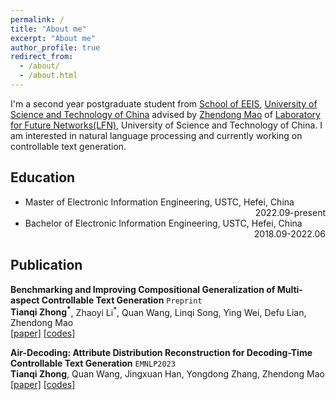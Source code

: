 ```yaml
---
permalink: /
title: "About me"
excerpt: "About me"
author_profile: true
redirect_from: 
  - /about/
  - /about.html
---
```


I'm a second year postgraduate student from [School of EEIS](https://eeis.ustc.edu.cn/main.htm), [University of Science and Technology of China](https://www.ustc.edu.cn/) advised by [Zhendong Mao](https://faculty.ustc.edu.cn/maozhendong/zh_CN/index.htm) of [Laboratory for Future Networks(LFN)](https://lfn.ustc.edu.cn/main.htm), University of Science and Technology of China. I am interested in natural language processing and currently working on controllable text generation.

## Education
- Master of Electronic Information Engineering, USTC, Hefei, China <div style="text-align: right;">2022.09-present</div>
- Bachelor of Electronic Information Engineering, USTC, Hefei, China <div style="text-align: right;">2018.09-2022.06</div>

## Publication
**Benchmarking and Improving Compositional Generalization of Multi-aspect Controllable Text Generation** `Preprint`
<br>
**Tianqi Zhong<sup>\*</sup>**, Zhaoyi Li<sup>\*</sup>, Quan Wang, Linqi Song, Ying Wei, Defu Lian, Zhendong Mao
<br>
[[paper]](https://arxiv.org/pdf/2404.04232.pdf) [[codes]](https://github.com/tqzhong/CG4MCTG)


**Air-Decoding: Attribute Distribution Reconstruction for Decoding-Time Controllable Text Generation** `EMNLP2023`
<br>
**Tianqi Zhong**, Quan Wang, Jingxuan Han, Yongdong Zhang, Zhendong Mao
<br>
[[paper]](https://arxiv.org/pdf/2310.14892.pdf) [[codes]](https://github.com/tqzhong/Air-Decoding)

